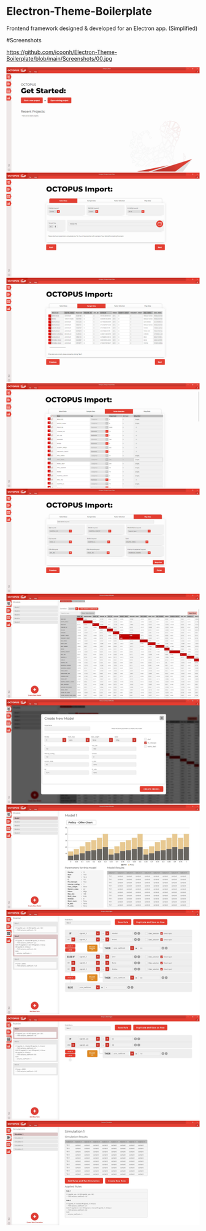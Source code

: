 # Electron-Theme-Boilerplate
Frontend framework designed & developed for an Electron app. (Simplified)

#Screenshots

https://github.com/icoonh/Electron-Theme-Boilerplate/blob/main/Screenshots/00.jpg

![App Screens](/Screenshots/00.jpg?raw=true "App Screens")
![App Screens](/Screenshots/01.jpg?raw=true "App Screens")
![App Screens](/Screenshots/02.jpg?raw=true "App Screens")
![App Screens](/Screenshots/03.jpg?raw=true "App Screens")
![App Screens](/Screenshots/04.jpg?raw=true "App Screens")
![App Screens](/Screenshots/mockup_1.jpg?raw=true "App Screens")
![App Screens](/Screenshots/mockup_2.jpg?raw=true "App Screens")
![App Screens](/Screenshots/mockup_3.jpg?raw=true "App Screens")
![App Screens](/Screenshots/mockup_4.jpg?raw=true "App Screens")
![App Screens](/Screenshots/mockup_5.jpg?raw=true "App Screens")
![App Screens](/Screenshots/mockup_6.jpg?raw=true "App Screens")

